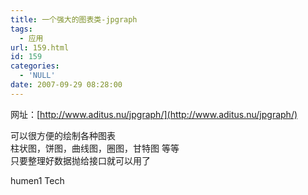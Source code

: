```yaml
---
title: 一个强大的图表类-jpgraph
tags:
  - 应用
url: 159.html
id: 159
categories:
  - 'NULL'
date: 2007-09-29 08:28:00
---
```


网址：[http://www.aditus.nu/jpgraph/](http://www.aditus.nu/jpgraph/)  
  
可以很方便的绘制各种图表  
柱状图，饼图，曲线图，圈图，甘特图 等等  
只要整理好数据抛给接口就可以用了

humen1 Tech